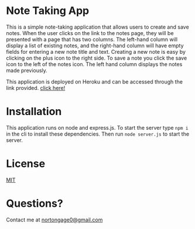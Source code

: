 # Note Taking App

This is a simple note-taking application that allows users to create and save notes. When the user clicks on the link to the notes page, they will be presented with a page that has two columns. The left-hand column will display a list of existing notes, and the right-hand column will have empty fields for entering a new note title and text. Creating a new note is easy by clicking on the plus icon to the right side. To save a note you click the save icon to the left of the notes icon.  The left hand column displays the notes made previously. 

This application is deployed on Heroku and can be accessed through the link provided. [click here!]()

# Installation 

This application runs on node and express.js. To start the server type
 ``npm i``  in the cli to install these dependencies. Then run ``node server.js`` to start the server. 

# License

[MIT](https://opensource.org/license/mit/)

# Questions?

Contact me at nortongage0@gmail.com 